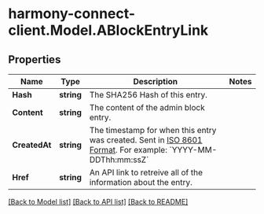 # harmony-connect-client.Model.ABlockEntryLink
## Properties

Name | Type | Description | Notes
------------ | ------------- | ------------- | -------------
**Hash** | **string** | The SHA256 Hash of this entry. | 
**Content** | **string** | The content of the admin block entry. | 
**CreatedAt** | **string** | The timestamp for when this entry was created. Sent in [ISO 8601 Format](https://en.wikipedia.org/wiki/ISO_8601). For example: &#x60;YYYY-MM-DDThh:mm:ssZ&#x60; | 
**Href** | **string** | An API link to retreive all of the information about the entry. | 

[[Back to Model list]](../README.md#documentation-for-models) [[Back to API list]](../README.md#documentation-for-api-endpoints) [[Back to README]](../README.md)

